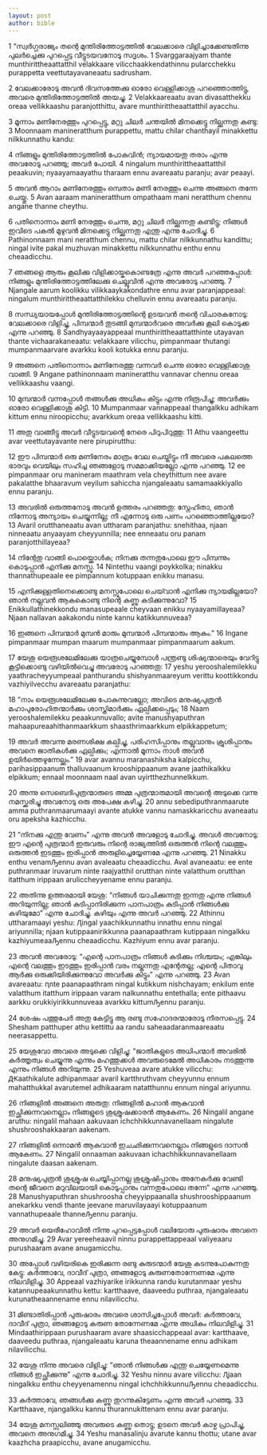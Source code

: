 ```yaml
---
layout: post
author: bible
---
```


1 “സ്വർഗ്ഗരാജ്യം തന്റെ മുന്തിരിത്തോട്ടത്തിൽ വേലക്കാരെ വിളിച്ചാക്കേണ്ടതിന്നു പുലർച്ചെക്കു പുറപ്പെട്ട വീട്ടുടയവനോടു സദൃശം. 
1 Svarggaraajyam thante munthirittheaattatthil velakkaare vilicchaakkendathinnu pularcchekku purappetta veettutayavaneaatu sadrusham.

2 വേലക്കാരോടു അവൻ ദിവസത്തേക്കു ഓരോ വെള്ളിക്കാശു പറഞ്ഞൊത്തിട്ടു, അവരെ മുന്തിരിത്തോട്ടത്തിൽ അയച്ചു. 
2 Velakkaareaatu avan divasatthekku oreaa vellikkaashu paranjotthittu, avare munthirittheaattatthil ayacchu.

3 മൂന്നാം മണിനേരത്തും പുറപ്പെട്ടു, മറ്റു ചിലർ ചന്തയിൽ മിനക്കെട്ടു നില്ക്കുന്നതു കണ്ടു: 
3 Moonnaam manineratthum purappettu, mattu chilar chanthayil minakkettu nilkkunnathu kandu:

4 നിങ്ങളും മുന്തിരിത്തോട്ടത്തിൽ പോകുവിൻ; ന്യായമായതു തരാം എന്നു അവരോടു പറഞ്ഞു; അവർ പോയി. 
4 ningalum munthirittheaattatthil peaakuvin; nyaayamaayathu tharaam ennu avareaatu paranju; avar peaayi.

5 അവൻ ആറാം മണിനേരത്തും ഒമ്പതാം മണി നേരത്തും ചെന്നു അങ്ങനെ തന്നേ ചെയ്തു. 
5 Avan aaraam manineratthum ompathaam mani neratthum chennu angane thanne cheythu.

6 പതിനൊന്നാം മണി നേരത്തും ചെന്നു, മറ്റു ചിലർ നില്ക്കുന്നതു കണ്ടിട്ടു; നിങ്ങൾ ഇവിടെ പകൽ മുഴുവൻ മിനക്കെട്ടു നില്ക്കുന്നതു എന്തു എന്നു ചോദിച്ചു. 
6 Pathinonnaam mani neratthum chennu, mattu chilar nilkkunnathu kandittu; ningal ivite pakal muzhuvan minakkettu nilkkunnathu enthu ennu cheaadicchu.

7 ഞങ്ങളെ ആരും കൂലിക്കു വിളിക്കായ്കകൊണ്ടത്രേ എന്നു അവർ പറഞ്ഞപ്പോൾ: നിങ്ങളും മുന്തിരിത്തോട്ടത്തിലേക്കു ചെല്ലുവിൻ എന്നു അവരോടു പറഞ്ഞു. 
7 Njangale aarum koolikku vilikkaaykakondathre ennu avar paranjappeaal: ningalum munthirittheaattatthilekku chelluvin ennu avareaatu paranju.

8 സന്ധ്യയായപ്പോൾ മുന്തിരിത്തോട്ടത്തിന്റെ ഉടയവൻ തന്റെ വിചാരകനോടു: വേലക്കാരെ വിളിച്ചു, പിമ്പന്മാർ തുടങ്ങി മുമ്പന്മാർവരെ അവർക്കു കൂലി കൊടുക്ക എന്നു പറഞ്ഞു. 
8 Sandhyayaayappeaal munthirittheaattatthinte utayavan thante vichaarakaneaatu: velakkaare vilicchu, pimpanmaar thutangi mumpanmaarvare avarkku kooli kotukka ennu paranju.

9 അങ്ങനെ പതിനൊന്നാം മണിനേരത്തു വന്നവർ ചെന്നു ഓരോ വെള്ളിക്കാശു വാങ്ങി. 
9 Angane pathinonnaam manineratthu vannavar chennu oreaa vellikkaashu vaangi.

10 മുമ്പന്മാർ വന്നപ്പോൾ തങ്ങൾക്കു അധികം കിട്ടും എന്നു നിരൂപിച്ചു; അവർക്കും ഓരോ വെള്ളിക്കാശു കിട്ടി. 
10 Mumpanmaar vannappeaal thangalkku adhikam kittum ennu niroopicchu; avarkkum oreaa vellikkaashu kitti.

11 അതു വാങ്ങീട്ടു അവർ വീട്ടുടയവന്റെ നേരെ പിറുപിറുത്തു: 
11 Athu vaangeettu avar veettutayavante nere pirupirutthu:

12 ഈ പിമ്പന്മാർ ഒരു മണിനേരം മാത്രം വേല ചെയ്തിട്ടും നീ അവരെ പകലത്തെ ഭാരവും വെയിലും സഹിച്ച ഞങ്ങളോടു സമമാക്കിയല്ലോ എന്നു പറഞ്ഞു. 
12 ee pimpanmaar oru manineram maathram vela cheythittum nee avare pakalatthe bhaaravum veyilum sahiccha njangaleaatu samamaakkiyallo ennu paranju.

13 അവരിൽ ഒരുത്തനോടു അവൻ ഉത്തരം പറഞ്ഞതു: സ്നേഹിതാ, ഞാൻ നിന്നോടു അന്യായം ചെയ്യുന്നില്ല; നീ എന്നോടു ഒരു പണം പറഞ്ഞൊത്തില്ലയോ?
13 Avaril orutthaneaatu avan uttharam paranjathu: snehithaa, njaan ninneaatu anyaayam cheyyunnilla; nee enneaatu oru panam paranjotthillayeaa?
 
14 നിന്റേതു വാങ്ങി പൊയ്ക്കൊൾക; നിനക്കു തന്നതുപോലെ ഈ പിമ്പന്നും കൊടുപ്പാൻ എനിക്കു മനസ്സു. 
14 Nintethu vaangi poykkolka; ninakku thannathupeaale ee pimpannum kotuppaan enikku manasu.

15 എനിക്കുള്ളതിനെക്കൊണ്ടു മനസ്സുപോലെ ചെയ്‍വാൻ എനിക്കു ന്യായമില്ലയോ? ഞാൻ നല്ലവൻ ആകകൊണ്ടു നിന്റെ കണ്ണു കടിക്കുന്നുവോ?
15 Enikkullathinekkondu manasupeaale cheyvaan enikku nyaayamillayeaa? Njaan nallavan aakakondu ninte kannu katikkunnuveaa?
 
16 ഇങ്ങനെ പിമ്പന്മാർ മുമ്പൻ മാരും മുമ്പന്മാർ പിമ്പന്മാരും ആകും.” 
16 Ingane pimpanmaar mumpan maarum mumpanmaar pimpanmaarum aakum.

17 യേശു യെരൂശലേമിലേക്കു യാത്രചെയ്യുമ്പോൾ പന്ത്രണ്ടു ശിഷ്യന്മാരെയും വേറിട്ടു കൂട്ടിക്കൊണ്ടു വഴിയിൽവെച്ചു അവരോടു പറഞ്ഞതു: 
17 yeshu yerooshalemilekku yaathracheyyumpeaal panthurandu shishyanmaareyum verittu koottikkondu vazhiyilvecchu avareaatu paranjathu:

18 “നാം യെരൂശലേമിലേക്കു പോകുന്നുവല്ലോ; അവിടെ മനുഷ്യപുത്രൻ മഹാപുരോഹിതന്മാർക്കും ശാസ്ത്രിമാർക്കും ഏല്പിക്കപ്പെടും; 
18 Naam yerooshalemilekku peaakunnuvallo; avite manushyaputhran mahaapureaahithanmaarkkum shaasthrimaarkkum elpikkappetum;

19 അവർ അവന്നു മരണശിക്ഷ കല്പിച്ചു, പരിഹസിപ്പാനും തല്ലുവാനും ക്രൂശിപ്പാനും അവനെ ജാതികൾക്കു ഏല്പിക്കും; എന്നാൽ മൂന്നാം നാൾ അവൻ ഉയിർത്തെഴുന്നേല്ക്കും.” 
19 avar avannu maranashiksha kalpicchu, parihasippaanum thalluvaanum krooshippaanum avane jaathikalkku elpikkum; ennaal moonnaam naal avan uyirtthezhunnelkkum.

20 അന്നു സെബെദിപുത്രന്മാരുടെ അമ്മ പുത്രന്മാരുമായി അവന്റെ അടുക്കെ വന്നു നമസ്ക്കരിച്ചു അവനോടു ഒരു അപേക്ഷ കഴിച്ചു. 
20 annu sebediputhranmaarute amma puthranmaarumaayi avante atukke vannu namaskkaricchu avaneaatu oru apeksha kazhicchu.

21 “നിനക്കു എന്തു വേണം” എന്നു അവൻ അവളോടു ചോദിച്ചു. അവൾ അവനോടു: ഈ എന്റെ പുത്രന്മാർ ഇരുവരും നിന്റെ രാജ്യത്തിൽ ഒരുത്തൻ നിന്റെ വലത്തും ഒരുത്തൻ ഇടത്തും ഇരിപ്പാൻ അരുളിച്ചെയ്യേണമേ എന്നു പറഞ്ഞു. 
21 Ninakku enthu venamԠennu avan avaleaatu cheaadicchu. Aval avaneaatu: ee ente puthranmaar iruvarum ninte raajyatthil orutthan ninte valatthum orutthan itatthum irippaan aruliccheyyename ennu paranju.

22 അതിന്നു ഉത്തരമായി യേശു: “നിങ്ങൾ യാചിക്കുന്നതു ഇന്നതു എന്നു നിങ്ങൾ അറിയുന്നില്ല; ഞാൻ കുടിപ്പാനിരിക്കുന്ന പാനപാത്രം കുടിപ്പാൻ നിങ്ങൾക്കു കഴിയുമോ” എന്നു ചോദിച്ചു. കഴിയും എന്നു അവർ പറഞ്ഞു. 
22 Athinnu uttharamaayi yeshu: Ԯingal yaachikkunnathu innathu ennu ningal ariyunnilla; njaan kutippaanirikkunna paanapaathram kutippaan ningalkku kazhiyumeaaԠennu cheaadicchu. Kazhiyum ennu avar paranju.

23 അവൻ അവരോടു: “എന്റെ പാനപാത്രം നിങ്ങൾ കുടിക്കും നിശ്ചയം; എങ്കിലും എന്റെ വലത്തും ഇടത്തും ഇരിപ്പാൻ വരം നല്കുന്നതു എന്റേതല്ല; എന്റെ പിതാവു ആർക്കു ഒരുക്കിയിരിക്കുന്നുവോ അവർക്കു കിട്ടും” എന്നു പറഞ്ഞു. 
23 Avan avareaatu: ԥnte paanapaathram ningal kutikkum nishchayam; enkilum ente valatthum itatthum irippaan varam nalkunnathu entethalla; ente pithaavu aarkku orukkiyirikkunnuveaa avarkku kittumԠennu paranju.

24 ശേഷം പത്തുപേർ അതു കേട്ടിട്ടു ആ രണ്ടു സഹോദരന്മാരോടു നീരസപ്പെട്ടു. 
24 Shesham patthuper athu kettittu aa randu saheaadaranmaareaatu neerasappettu.

25 യേശുവോ അവരെ അടുക്കെ വിളിച്ചു: “ജാതികളുടെ അധിപന്മാർ അവരിൽ കർത്തൃത്വം ചെയ്യുന്നു എന്നും മഹത്തുക്കൾ അവരുടെമേൽ അധികാരം നടത്തുന്നു എന്നും നിങ്ങൾ അറിയുന്നു. 
25 Yeshuveaa avare atukke vilicchu: Ԫaathikalute adhipanmaar avaril kartthruthvam cheyyunnu ennum mahatthukkal avarutemel adhikaaram natatthunnu ennum ningal ariyunnu.

26 നിങ്ങളിൽ അങ്ങനെ അരുതു: നിങ്ങളിൽ മഹാൻ ആകുവാൻ ഇച്ഛിക്കുന്നവനെല്ലാം നിങ്ങളുടെ ശുശ്രൂഷക്കാരൻ ആകേണം. 
26 Ningalil angane aruthu: ningalil mahaan aakuvaan ichchhikkunnavanellaam ningalute shushrooshakkaaran aakenam.

27 നിങ്ങളിൽ ഒന്നാമൻ ആകുവാൻ ഇചഛിക്കുന്നവനെല്ലാം നിങ്ങളുടെ ദാസൻ ആകേണം. 
27 Ningalil onnaaman aakuvaan ichachhikkunnavanellaam ningalute daasan aakenam.

28 മനുഷ്യപുത്രൻ ശുശ്രൂഷ ചെയ്യിപ്പാനല്ല ശുശ്രൂഷിപ്പാനും അനേകർക്കു വേണ്ടി തന്റെ ജീവനെ മറുവിലയായി കൊടുപ്പാനും വന്നതുപോലെ തന്നേ” എന്നു പറഞ്ഞു. 
28 Manushyaputhran shushroosha cheyyippaanalla shushrooshippaanum anekarkku vendi thante jeevane maruvilayaayi kotuppaanum vannathupeaale thanneԠennu paranju.

29 അവർ യെരീഹോവിൽ നിന്നു പുറപ്പെട്ടപ്പോൾ വലിയോരു പുരുഷാരം അവനെ അനുഗമിച്ചു. 
29 Avar yereeheaavil ninnu purappettappeaal valiyeaaru purushaaram avane anugamicchu.

30 അപ്പോൾ വഴിയരികെ ഇരിക്കുന്ന രണ്ടു കുരുടന്മാർ യേശു കടന്നുപോകുന്നതു കേട്ടു: കർത്താവേ, ദാവീദ് പുത്രാ, ഞങ്ങളോടു കുരുണതോന്നേണമേ എന്നു നിലവിളിച്ചു. 
30 Appeaal vazhiyarike irikkunna randu kurutanmaar yeshu katannupeaakunnathu kettu: kartthaave, daaveedu puthraa, njangaleaatu kurunatheaannename ennu nilavilicchu.

31 മിണ്ടാതിരിപ്പാൻ പുരുഷാരം അവരെ ശാസിച്ചപ്പോൾ അവർ: കർത്താവേ, ദാവീദ് പുത്രാ, ഞങ്ങളോടു കരുണ തോന്നേണമേ എന്നു അധികം നിലവിളിച്ചു. 
31 Mindaathirippaan purushaaram avare shaasicchappeaal avar: kartthaave, daaveedu puthraa, njangaleaatu karuna theaannename ennu adhikam nilavilicchu.

32 യേശു നിന്നു അവരെ വിളിച്ചു: “ഞാൻ നിങ്ങൾക്കു എന്തു ചെയ്യേണമെന്നു നിങ്ങൾ ഇച്ഛിക്കുന്നു” എന്നു ചോദിച്ചു. 
32 Yeshu ninnu avare vilicchu: Ԯjaan ningalkku enthu cheyyenamennu ningal ichchhikkunnuԠennu cheaadicchu.

33 കർത്താവേ, ഞങ്ങൾക്കു കണ്ണു തുറന്നുകിട്ടേണം എന്നു അവർ പറഞ്ഞു. 
33 Kartthaave, njangalkku kannu thurannukittenam ennu avar paranju.

34 യേശു മനസ്സലിഞ്ഞു അവരുടെ കണ്ണു തൊട്ടു; ഉടനെ അവർ കാഴ്ച പ്രാപിച്ചു, അവനെ അനുഗമിച്ചു.
34 Yeshu manasalinju avarute kannu thottu; utane avar kaazhcha praapicchu, avane anugamicchu.
       